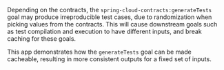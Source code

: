 Depending on the contracts, the `spring-cloud-contracts:generateTests` goal may produce irreproducible test cases, due to randomization when picking values from the contracts. This will cause downstream goals such as test compilation and execution to have different inputs, and break caching for these goals.

This app demonstrates how the `generateTests` goal can be made cacheable, resulting in more consistent outputs for a fixed set of inputs.

